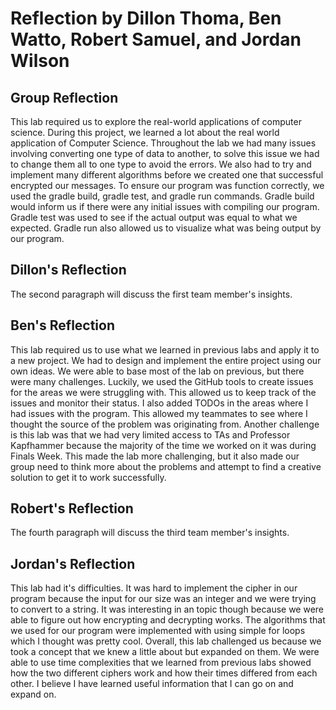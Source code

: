 # Reflection by Dillon Thoma, Ben Watto, Robert Samuel, and Jordan Wilson

## Group Reflection
This lab required us to explore the real-world applications of computer science.
During this project, we learned a lot about the real world application of Computer
Science. Throughout the lab we had many issues involving converting one type of
data to another, to solve this issue we had to change them all to one type to
avoid the errors. We also had to try and implement many different algorithms
before we created one that successful encrypted our messages. To ensure our
program was function correctly, we used the gradle build, gradle test, and gradle
run commands. Gradle build would inform us if there were any initial issues with
compiling our program. Gradle test was used to see if the actual output was equal
to what we expected. Gradle run also allowed us to visualize what was being output
by our program.

## Dillon's Reflection
The second paragraph will discuss the first team member's insights.

## Ben's Reflection
This lab required us to use what we learned in previous labs and apply it to a
new project. We had to design and implement the entire project using our own ideas.
We were able to base most of the lab on previous, but there were many challenges.
Luckily, we used the GitHub tools to create issues for the areas we were struggling
with. This allowed us to keep track of the issues and monitor their status. I also
added TODOs in the areas where I had issues with the program. This allowed my
teammates to see where I thought the source of the problem was originating from.
Another challenge is this lab was that we had very limited access to TAs and
Professor Kapfhammer because the majority of the time we worked on it was during
Finals Week. This made the lab more challenging, but it also made our group need
to think more about the problems and attempt to find a creative solution to get
it to work successfully.

## Robert's Reflection
The fourth paragraph will discuss the third team member's insights.

## Jordan's Reflection
This lab had it's difficulties. It was hard to implement the cipher in our
program because the input for our size was an integer and we were trying to
convert to a string. It was interesting in an topic though because we were able
to figure out how encrypting and decrypting works. The algorithms that we used
for our program were implemented with using simple for loops which I thought
was pretty cool. Overall, this lab challenged us because we took a concept that
we knew a little about but expanded on them. We were able to use time
complexities that we learned from previous labs showed how the two different
ciphers work and how their times differed from each other. I believe I have
learned useful information that I can go on and expand on.    
